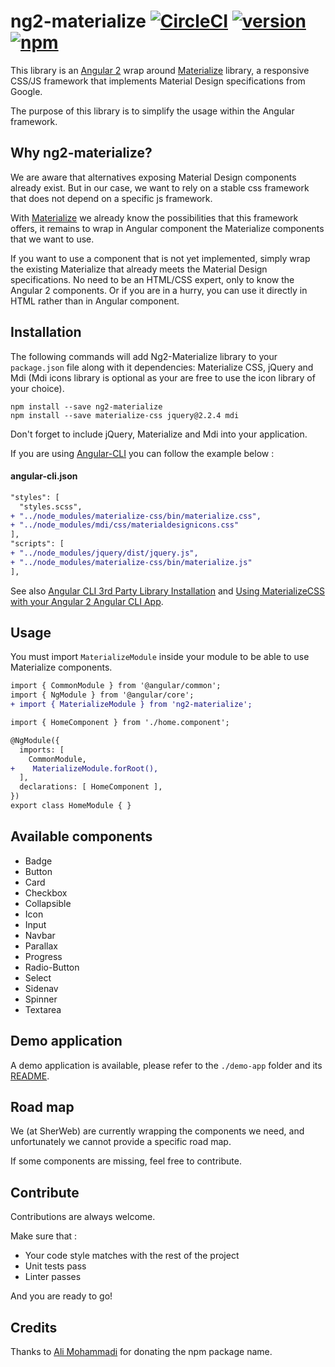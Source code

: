 # ng2-materialize [![CircleCI](https://circleci.com/gh/sherweb/ng2-materialize.svg?style=shield&circle-token=4f457a3c93c34ad9cdf21cbe53605dad94f21955)](https://circleci.com/gh/sherweb/ng2-materialize) [![version](https://img.shields.io/npm/v/ng2-materialize.svg?style=flat)](https://www.npmjs.com/package/ng2-materialize) [![npm](https://img.shields.io/npm/l/ng2-materialize.svg)](https://opensource.org/licenses/Apache-2.0)

This library is an [Angular 2](https://angular.io/) wrap around [Materialize](http://materializecss.com/) library, a responsive CSS/JS framework that implements Material Design specifications from Google.

The purpose of this library is to simplify the usage within the Angular framework.

## Why ng2-materialize?

We are aware that alternatives exposing Material Design components already exist. But in our case, we want to rely on a stable css framework that does not depend on a specific js framework.

With [Materialize](http://materializecss.com/) we already know the possibilities that this framework offers, it remains to wrap in Angular component the Materialize components that we want to use.

If you want to use a component that is not yet implemented, simply wrap the existing Materialize that already meets the Material Design specifications. No need to be an HTML/CSS expert, only to know the Angular 2 components. Or if you are in a hurry, you can use it directly in HTML rather than in Angular component.

## Installation

The following commands will add Ng2-Materialize library to your `package.json` file along with it dependencies: Materialize CSS, jQuery and Mdi (Mdi icons library is optional as your are free to use the icon library of your choice).

```
npm install --save ng2-materialize
npm install --save materialize-css jquery@2.2.4 mdi
```

Don't forget to include jQuery, Materialize and Mdi into your application.

If you are using [Angular-CLI](https://github.com/angular/angular-cli) you can follow the example below :

#### angular-cli.json

```diff
"styles": [
  "styles.scss",
+ "../node_modules/materialize-css/bin/materialize.css",
+ "../node_modules/mdi/css/materialdesignicons.css"
],
"scripts": [
+ "../node_modules/jquery/dist/jquery.js",
+ "../node_modules/materialize-css/bin/materialize.js"
],
```

See also [Angular CLI 3rd Party Library Installation](https://github.com/angular/angular-cli#3rd-party-library-installation) and [Using MaterializeCSS with your Angular 2 Angular CLI App](https://medium.com/@ladyleet/using-materializecss-with-your-angular-2-angular-cli-app-2eb64b05a1d2#.8p3uba85g).

## Usage

You must import `MaterializeModule` inside your module to be able to use Materialize components.

```diff
import { CommonModule } from '@angular/common';
import { NgModule } from '@angular/core';
+ import { MaterializeModule } from 'ng2-materialize';

import { HomeComponent } from './home.component';

@NgModule({
  imports: [
    CommonModule,
+    MaterializeModule.forRoot(),
  ],
  declarations: [ HomeComponent ],
})
export class HomeModule { }
```

## Available components

* Badge
* Button
* Card
* Checkbox
* Collapsible
* Icon
* Input
* Navbar
* Parallax
* Progress
* Radio-Button
* Select
* Sidenav
* Spinner
* Textarea

## Demo application

A demo application is available, please refer to the `./demo-app` folder and its [README](./demo-app/README.md).

## Road map

We (at SherWeb) are currently wrapping the components we need, and unfortunately we cannot provide a specific road map.

If some components are missing, feel free to contribute.

## Contribute

Contributions are always welcome.

Make sure that :
- Your code style matches with the rest of the project
- Unit tests pass
- Linter passes

And you are ready to go!

## Credits

Thanks to [Ali Mohammadi](https://github.com/ayalma) for donating the npm package name.